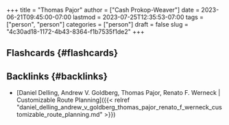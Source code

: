+++
title = "Thomas Pajor"
author = ["Cash Prokop-Weaver"]
date = 2023-06-21T09:45:00-07:00
lastmod = 2023-07-25T12:35:53-07:00
tags = ["person", "person"]
categories = ["person"]
draft = false
slug = "4c30ad18-1172-4b43-8364-f1b7535f1de2"
+++

## Flashcards {#flashcards}


## Backlinks {#backlinks}

-   [Daniel Delling, Andrew V. Goldberg, Thomas Pajor, Renato F. Werneck | Customizable Route Planning]({{< relref "daniel_delling_andrew_v_goldberg_thomas_pajor_renato_f_werneck_customizable_route_planning.md" >}})
